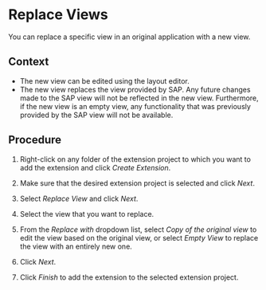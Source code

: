 <!-- loio57beb9e716094c4186b57ad34479ef33 -->

# Replace Views

You can replace a specific view in an original application with a new view.



## Context

-   The new view can be edited using the layout editor.
-   The new view replaces the view provided by SAP. Any future changes made to the SAP view will not be reflected in the new view. Furthermore, if the new view is an empty view, any functionality that was previously provided by the SAP view will not be available.



## Procedure

1.  Right-click on any folder of the extension project to which you want to add the extension and click *Create Extension*.

2.  Make sure that the desired extension project is selected and click *Next*.

3.  Select *Replace View* and click *Next*.

4.  Select the view that you want to replace.

5.  From the *Replace with* dropdown list, select *Copy of the original view* to edit the view based on the original view, or select *Empty View* to replace the view with an entirely new one.

6.  Click *Next*.

7.  Click *Finish* to add the extension to the selected extension project.


